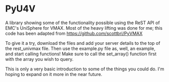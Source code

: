 # PyU4V
A library showing some of the functionality possible using the ReST API of EMC's UniSphere for VMAX.
Most of the heavy lifting was done for me; this code has been adapted from https://github.com/scottbri/PyVMAX  

To give it a try, download the files and add your server details to the top of the rest_univmax file.
Then use the example.py file as, well, an example, and start calling functions!
Make sure to call the set_array() function first with the array you wish to query.

This is only a very basic introduction to some of the things you could do. 
I'm hoping to expand on it more in the near future.
